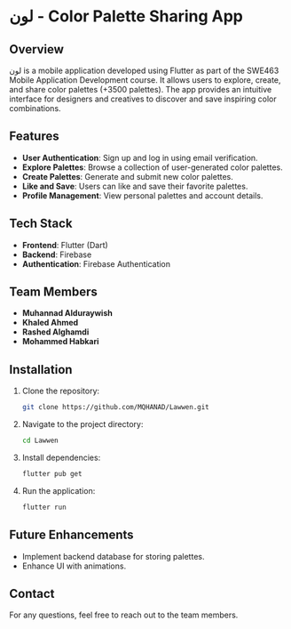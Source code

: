# لون - Color Palette Sharing App

## Overview
لون is a mobile application developed using Flutter as part of the SWE463 Mobile Application Development course. It allows users to explore, create, and share color palettes (+3500 palettes). The app provides an intuitive interface for designers and creatives to discover and save inspiring color combinations.

## Features
- **User Authentication**: Sign up and log in using email verification.
- **Explore Palettes**: Browse a collection of user-generated color palettes.
- **Create Palettes**: Generate and submit new color palettes.
- **Like and Save**: Users can like and save their favorite palettes.
- **Profile Management**: View personal palettes and account details.

## Tech Stack
- **Frontend**: Flutter (Dart)
- **Backend**: Firebase
- **Authentication**: Firebase Authentication

## Team Members
- **Muhannad Alduraywish**
- **Khaled Ahmed**
- **Rashed Alghamdi**
- **Mohammed Habkari**

## Installation
1. Clone the repository:
   ```bash
   git clone https://github.com/MQHANAD/Lawwen.git
   ```
2. Navigate to the project directory:
   ```bash
   cd Lawwen
   ```
3. Install dependencies:
   ```bash
   flutter pub get
   ```
4. Run the application:
   ```bash
   flutter run
   ```

## Future Enhancements
- Implement backend database for storing palettes.
- Enhance UI with animations.

## Contact
For any questions, feel free to reach out to the team members.
